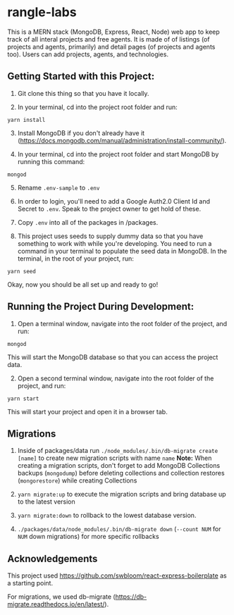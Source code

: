 # rangle-labs

This is a MERN stack (MongoDB, Express, React, Node) web app to keep track of all interal projects and free agents. It is made of of listings (of projects and agents, primarily) and detail pages (of projects and agents too). Users can add projects, agents, and technologies.

## Getting Started with this Project:

1. Git clone this thing so that you have it locally.

2. In your terminal, cd into the project root folder and run:

```
yarn install
```

3. Install MongoDB if you don't already have it (https://docs.mongodb.com/manual/administration/install-community/).

4. In your terminal, cd into the project root folder and start MongoDB by running this command:

```
mongod
```

5. Rename `.env-sample` to `.env`

6. In order to login, you'll need to add a Google Auth2.0 Client Id and Secret to `.env`. Speak to the project owner to get hold of these.

7. Copy `.env` into all of the packages in /packages.

8. This project uses seeds to supply dummy data so that you have something to work with while you're developing. You need to run a command in your terminal to populate the seed data in MongoDB. In the terminal, in the root of your project, run:

```
yarn seed
```

Okay, now you should be all set up and ready to go!

## Running the Project During Development:

1.  Open a terminal window, navigate into the root folder of the project, and run:

```
mongod
```

This will start the MongoDB database so that you can access the project data.

2.  Open a second terminal window, navigate into the root folder of the project, and run:

```
yarn start
```

This will start your project and open it in a browser tab.

## Migrations

1. Inside of packages/data run `./node_modules/.bin/db-migrate create [name]` to create new migration scripts with name `name`
   **Note:** When creating a migration scripts, don't forget to add MongoDB Collections backups (`mongodump`) before deleting collections and collection restores (`mongorestore`) while creating Collections

2. `yarn migrate:up` to execute the migration scripts and bring database up to the latest version

3. `yarn migrate:down` to rollback to the lowest database version.

4. `./packages/data/node_modules/.bin/db-migrate down` (`--count NUM` for `NUM` down migrations) for more specific rollbacks

## Acknowledgements

This project used https://github.com/swbloom/react-express-boilerplate as a starting point.

For migrations, we used db-migrate (https://db-migrate.readthedocs.io/en/latest/).
